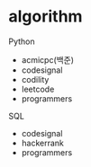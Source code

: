 # algorithm
Python
- acmicpc(백준)
- codesignal
- codility
- leetcode
- programmers

SQL
- codesignal
- hackerrank
- programmers

